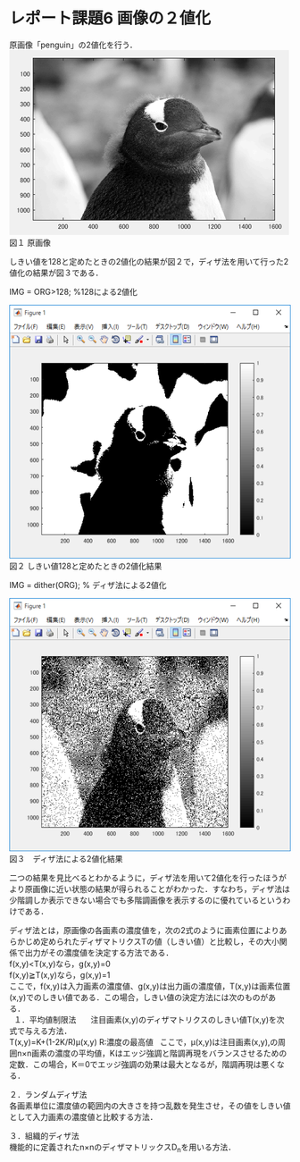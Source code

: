 ﻿# レポート課題6 画像の２値化  

原画像「penguin」の2値化を行う．  
![原画像](https://github.com/penguinbigwave/lecture_image_processing/blob/master/image/penguin2_1.png?raw=true)  
図１ 原画像  

しきい値を128と定めたときの2値化の結果が図２で，ディザ法を用いて行った2値化の結果が図３である．  
  
IMG = ORG>128;  %128による2値化
  
![原画像](https://github.com/penguinbigwave/lecture_image_processing/blob/master/image/penguin6_1.png?raw=true)  
図２ しきい値128と定めたときの2値化結果  
  
  
IMG = dither(ORG); % ディザ法による2値化  

![原画像](https://github.com/penguinbigwave/lecture_image_processing/blob/master/image/penguin6_2.png?raw=true)  
図３　ディザ法による2値化結果  
  
二つの結果を見比べるとわかるように，ディザ法を用いて2値化を行ったほうがより原画像に近い状態の結果が得られることがわかった．すなわち，ディザ法は少階調しか表示できない場合でも多階調画像を表示するのに優れているというわけである．  
  
ディザ法とは，原画像の各画素の濃度値を，次の2式のように画素位置によりあらかじめ定められたディザマトリクスTの値（しきい値）と比較し，その大小関係で出力がその濃度値を決定する方法である．  
 f(x,y)<T(x,y)なら，g(x,y)=0  
 f(x,y)≧T(x,y)なら，g(x,y)=1  
ここで，f(x,y)は入力画素の濃度値、g(x,y)は出力画の濃度値，T(x,y)は画素位置(x,y)でのしきい値である．この場合，しきい値の決定方法には次のものがある．  
  
１．平均値制限法  　
注目画素(x,y)のディザマトリクスのしきい値T(x,y)を次式で与える方法．  
  T(x,y)=K+(1-2K/R)μ(x,y) R:濃度の最高値  
ここで，μ(x,y)は注目画素(x,y),の周囲n×n画素の濃度の平均値，Kはエッジ強調と階調再現をバランスさせるための定数．この場合，K＝0でエッジ強調の効果は最大となるが，階調再現は悪くなる．  
  
２．ランダムディザ法  
各画素単位に濃度値の範囲内の大きさを持つ乱数を発生させ，その値をしきい値として入力画素の濃度値と比較する方法．  
  
３．組織的ディザ法  
機能的に定義されたn×nのディザマトリックスD<sub>n</sub>を用いる方法．
